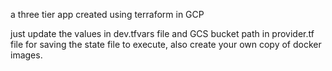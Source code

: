 a three tier app created using terraform in GCP

just update the values in dev.tfvars file and GCS bucket path in provider.tf file for saving the state file to execute, also create your own copy of docker images.
